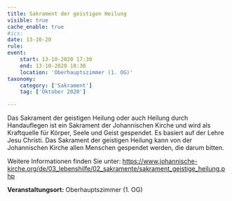 ```yaml
---
title: Sakrament der geistigen Heilung
visible: true
cache_enable: true
#ics: 
date: 13-10-20
rule: 
event:
	start: 13-10-2020 17:30
	end: 13-10-2020 18:30
	location: 'Oberhauptszimmer (1. OG)'
taxonomy:
	category: ['Sakrament']
	tag: ['Oktober 2020']

---
```

Das Sakrament der geistigen Heilung oder auch Heilung durch Handauflegen ist ein Sakrament der Johannischen Kirche und wird als Kraftquelle für Körper, Seele und Geist gespendet. Es basiert auf der Lehre Jesu Christi. Das Sakrament der geistigen Heilung kann von der Johannischen Kirche allen Menschen gespendet werden, die darum bitten.

Weitere Informationen finden Sie unter:
https://www.johannische-kirche.org/de/03_lebenshilfe/02_sakramente/sakrament_geistige_heilung.php



**Veranstaltungsort:** Oberhauptszimmer (1. OG)

